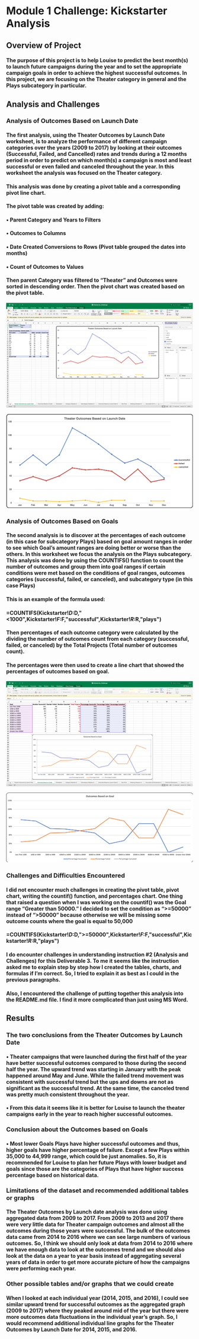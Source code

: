 # **Module 1 Challenge: Kickstarter Analysis**

## **Overview of Project**

#### The purpose of this project is to help Louise to predict the best month(s) to launch future campaigns during the year and to set the appropriate campaign goals in order to achieve the highest successful outcomes.  In this project, we are focusing on the Theater category in general and the Plays subcategory in particular.

## **Analysis and Challenges**

### **Analysis of Outcomes Based on Launch Date**

#### The first analysis, using the Theater Outcomes by Launch Date worksheet, is to analyze the performance of different campaign categories over the years (2009 to 2017) by looking at their outcomes (Successful, Failed, and Cancelled) rates and trends during a 12 months period in order to predict on which month(s) a campaign is most and least successful or even failed and canceled throughout the year.  In this worksheet the analysis was focused on the Theater category.

#### This analysis was done by creating a pivot table and a corresponding pivot line chart.

#### The pivot table was created by adding:
#### •    Parent Category and Years to Filters
#### •    Outcomes to Columns
#### •    Date Created Conversions to Rows (Pivot table grouped the dates into months)
#### •    Count of Outcomes to Values

#### Then parent Category was filtered to “Theater” and Outcomes were sorted in descending order.  Then the pivot chart was created based on the pivot table.

![Launch Date Outcomes](Resources/TheaterSS.png) 
        
![Launch Date Outcomes](Resources/Theater_Outcomes_vs_Launch.png) 

### **Analysis of Outcomes Based on Goals**

#### The second analysis is to discover at the percentages of each outcome (in this case for subcategory Plays) based on goal amount ranges in order to see which Goal’s amount ranges are doing better or worse than the others.  In this worksheet we focus the analysis on the Plays subcategory.  This analysis was done by using the COUNTIFS() function to count the number of outcomes and group them into goal ranges if certain conditions were met based on the conditions of goal ranges, outcomes categories (successful, failed, or canceled), and subcategory type (in this case Plays) 

#### This is an example of the formula used:
#### =COUNTIFS(Kickstarter!$D:$D,"<1000",Kickstarter!$F:$F,"successful",Kickstarter!$R:$R,"plays")

#### Then percentages of each outcome category were calculated by the dividing the number of outcomes count from each category (successful, failed, or canceled) by the Total Projects (Total number of outcomes count).

#### The percentages were then used to create a line chart that showed the percentages of outcomes based on goal.

![Goals Outcomes](Resources/PlaysSS.png)

![Goals Outcomes](Resources/Outcomes_vs_Goals.png)

### **Challenges and Difficulties Encountered**

#### I did not encounter much challenges in creating the pivot table, pivot chart, writing the countif() function, and percentages chart.  One thing that raised a question when I was working on the countif() was the Goal range “Greater than 50000.”  I decided to set the condition as “>=50000” instead of “>50000” because otherwise we will be missing some outcome counts where the goal is equal to 50,000

#### =COUNTIFS(Kickstarter!$D:$D,">=50000",Kickstarter!$F:$F,"successful",Kickstarter!$R:$R,"plays")

#### I do encounter challenges in understanding instruction #2 (Analysis and Challenges) for this Deliverable 3.  To me it seems like the instruction asked me to explain step by step how I created the tables, charts, and formulas if I’m correct.  So, I tried to explain it as best as I could in the previous paragraphs. 

#### Also, I encountered the challenge of putting together this analysis into the README.md file.  I find it more complicated than just using MS Word.


## **Results**

### **The two conclusions from the Theater Outcomes by Launch Date**

#### •    Theater campaigns that were launched during the first half of the year have better successful outcomes compared to those during the second half the year.  The upward trend was starting in January with the peak happened around May and June.  While the failed trend movement was consistent with successful trend but the ups and downs are not as significant as the successful trend.  At the same time, the canceled trend was pretty much consistent throughout the year.

#### •    From this data it seems like it is better for Louise to launch the theater campaigns early in the year to reach higher successful outcomes.

### **Conclusion about the Outcomes based on Goals**

#### •    Most lower Goals Plays have higher successful outcomes and thus, higher goals have higher percentage of failure.  Except a few Plays within 35,000 to 44,999 range, which could be just anomalies.  So, it is recommended for Louise to plan her future Plays with lower budget and goals since those are the categories of Plays that have higher success percentage based on historical data.

### **Limitations of the dataset and recommended additional tables or graphs**

#### The Theater Outcomes by Launch date analysis was done using aggregated data from 2009 to 2017.  From 2009 to 2013 and 2017 there were very little data for Theater campaign outcomes and almost all the outcomes during those years were successful.  The bulk of the outcomes data came from 2014 to 2016 where we can see large numbers of various outcomes.  So, I think we should only look at data from 2014 to 2016 where we have enough data to look at the outcomes trend and we should also look at the data on a year to year basis instead of aggregating several years of data in order to get more accurate picture of how the campaigns were performing each year.

### **Other possible tables and/or graphs that we could create**

#### When I looked at each individual year (2014, 2015, and 2016), I could see similar upward trend for successful outcomes as the aggregated graph (2009 to 2017) where they peaked around mid of the year but there were more outcomes data fluctuations in the individual year’s graph. So, I would recommend additional individual line graphs for the Theater Outcomes by Launch Date for 2014, 2015, and 2016.
